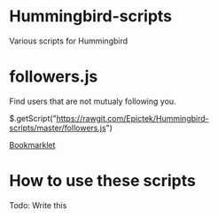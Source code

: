 # Hummingbird-scripts
Various scripts for Hummingbird

# followers.js
Find users that are not mutualy following you.

$.getScript("https://rawgit.com/Epictek/Hummingbird-scripts/master/followers.js")

[Bookmarklet]("javascript:(function(){$.getScript('https://rawgit.com/Epictek/Hummingbird-scripts/master/followers.js');}());")

# How to use these scripts
Todo: Write this
